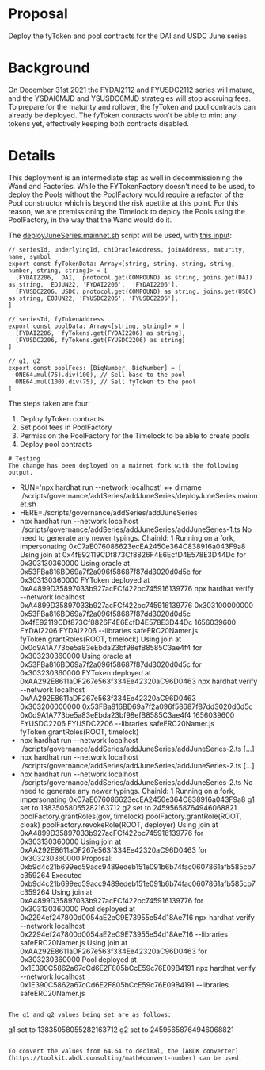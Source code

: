 # Proposal
Deploy the fyToken and pool contracts for the DAI and USDC June series

# Background
On December 31st 2021 the FYDAI2112 and FYUSDC2112 series will mature, and the YSDAI6MJD and YSUSDC6MJD strategies will stop accruing fees. To prepare for the maturity and rollover, the fyToken and pool contracts can already be deployed. The fyToken contracts won't be able to mint any tokens yet, effectively keeping both contracts disabled.

# Details

This deployment is an intermediate step as well in decommissioning the Wand and Factories. While the FYTokenFactory doesn't need to be used, to deploy the Pools without the PoolFactory would require a refactor of the Pool constructor which is beyond the risk apettite at this point. For this reason, we are premissioning the Timelock to deploy the Pools using the PoolFactory, in the way that the Wand would do it.

The [deployJuneSeries.mainnet.sh](https://github.com/yieldprotocol/environments-v2/blob/3a4d77654ce5c5474b8b2a24693c7b68597f7a19/scripts/governance/addSeries/addJuneSeries/deployJuneSeries.mainnet.sh) script  will be used, with [this input](https://github.com/yieldprotocol/environments-v2/blob/3a4d77654ce5c5474b8b2a24693c7b68597f7a19/scripts/governance/addSeries/addJuneSeries/addJuneSeries.mainnet.config.ts):

```
// seriesId, underlyingId, chiOracleAddress, joinAddress, maturity, name, symbol
export const fyTokenData: Array<[string, string, string, string, number, string, string]> = [
  [FYDAI2206,  DAI,  protocol.get(COMPOUND) as string, joins.get(DAI) as string,  EOJUN22, 'FYDAI2206',  'FYDAI2206'],
  [FYUSDC2206, USDC, protocol.get(COMPOUND) as string, joins.get(USDC) as string, EOJUN22, 'FYUSDC2206', 'FYUSDC2206'],
]

// seriesId, fyTokenAddress
export const poolData: Array<[string, string]> = [
  [FYDAI2206,  fyTokens.get(FYDAI2206) as string],
  [FYUSDC2206, fyTokens.get(FYUSDC2206) as string]
]

// g1, g2
export const poolFees: [BigNumber, BigNumber] = [
  ONE64.mul(75).div(100), // Sell base to the pool
  ONE64.mul(100).div(75), // Sell fyToken to the pool
]
```

The steps taken are four:
1. Deploy fyToken contracts
2. Set pool fees in PoolFactory
3. Permission the PoolFactory for the Timelock to be able to create pools
4. Deploy pool contracts

```
# Testing
The change has been deployed on a mainnet fork with the following output.
```
+ RUN='npx hardhat run --network localhost'
++ dirname ./scripts/governance/addSeries/addJuneSeries/deployJuneSeries.mainnet.sh
+ HERE=./scripts/governance/addSeries/addJuneSeries
+ npx hardhat run --network localhost ./scripts/governance/addSeries/addJuneSeries/addJuneSeries-1.ts
No need to generate any newer typings.
ChainId: 1
Running on a fork, impersonating 0xC7aE076086623ecEA2450e364C838916a043F9a8
Using join at 0x4fE92119CDf873Cf8826F4E6EcfD4E578E3D44Dc for 0x303130360000
Using oracle at 0x53FBa816BD69a7f2a096f58687f87dd3020d0d5c for 0x303130360000
FYToken deployed at 0xA4899D35897033b927acFCf422bc745916139776
npx hardhat verify --network localhost 0xA4899D35897033b927acFCf422bc745916139776 0x303100000000 0x53FBa816BD69a7f2a096f58687f87dd3020d0d5c 0x4fE92119CDf873Cf8826F4E6EcfD4E578E3D44Dc 1656039600 FYDAI2206 FYDAI2206 --libraries safeERC20Namer.js
fyToken.grantRoles(ROOT, timelock)
Using join at 0x0d9A1A773be5a83eEbda23bf98efB8585C3ae4f4 for 0x303230360000
Using oracle at 0x53FBa816BD69a7f2a096f58687f87dd3020d0d5c for 0x303230360000
FYToken deployed at 0xAA292E8611aDF267e563f334Ee42320aC96D0463
npx hardhat verify --network localhost 0xAA292E8611aDF267e563f334Ee42320aC96D0463 0x303200000000 0x53FBa816BD69a7f2a096f58687f87dd3020d0d5c 0x0d9A1A773be5a83eEbda23bf98efB8585C3ae4f4 1656039600 FYUSDC2206 FYUSDC2206 --libraries safeERC20Namer.js
fyToken.grantRoles(ROOT, timelock)
+ npx hardhat run --network localhost ./scripts/governance/addSeries/addJuneSeries/addJuneSeries-2.ts
[...]
+ npx hardhat run --network localhost ./scripts/governance/addSeries/addJuneSeries/addJuneSeries-2.ts
[...]
+ npx hardhat run --network localhost ./scripts/governance/addSeries/addJuneSeries/addJuneSeries-2.ts
No need to generate any newer typings.
ChainId: 1
Running on a fork, impersonating 0xC7aE076086623ecEA2450e364C838916a043F9a8
g1 set to 13835058055282163712
g2 set to 24595658764946068821
poolFactory.grantRoles(gov, timelock)
poolFactory.grantRole(ROOT, cloak)
poolFactory.revokeRole(ROOT, deployer)
Using join at 0xA4899D35897033b927acFCf422bc745916139776 for 0x303130360000
Using join at 0xAA292E8611aDF267e563f334Ee42320aC96D0463 for 0x303230360000
Proposal: 0xb9d4c21b699ed59acc9489edeb151e091b6b74fac0607861afb585cb7c359264
Executed 0xb9d4c21b699ed59acc9489edeb151e091b6b74fac0607861afb585cb7c359264
Using join at 0xA4899D35897033b927acFCf422bc745916139776 for 0x303130360000
Pool deployed at 0x2294ef247800d0054aE2eC9E73955e54d18Ae716
npx hardhat verify --network localhost 0x2294ef247800d0054aE2eC9E73955e54d18Ae716  --libraries safeERC20Namer.js
Using join at 0xAA292E8611aDF267e563f334Ee42320aC96D0463 for 0x303230360000
Pool deployed at 0x1E390C5862a67cCd6E2F805bCcE59c76E09B4191
npx hardhat verify --network localhost 0x1E390C5862a67cCd6E2F805bCcE59c76E09B4191  --libraries safeERC20Namer.js
```

The g1 and g2 values being set are as follows:
```
g1 set to 13835058055282163712
g2 set to 24595658764946068821
```

To convert the values from 64.64 to decimal, the [ABDK converter](https://toolkit.abdk.consulting/math#convert-number) can be used.